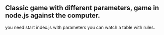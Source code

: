 ## Classic game with different parameters, game in node.js against the computer. 
you need start index.js with parameters
you can watch a table with rules.
